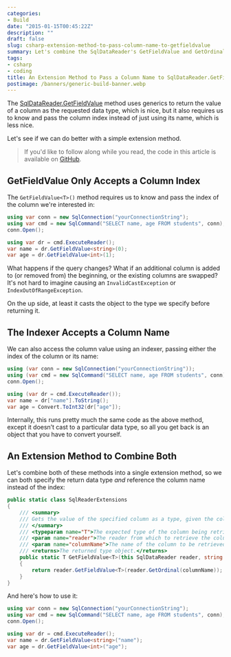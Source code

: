 ```yaml
---
categories:
- Build
date: "2015-01-15T00:45:22Z"
description: ""
draft: false
slug: csharp-extension-method-to-pass-column-name-to-getfieldvalue
summary: Let's combine the SqlDataReader's GetFieldValue and GetOrdinal methods into an extension method that lets us pass a column name and get back a specific type.
tags:
- csharp
- coding
title: An Extension Method to Pass a Column Name to SqlDataReader.GetFieldValue
postimage: /banners/generic-build-banner.webp
---
```

The [SqlDataReader.GetFieldValue](http://msdn.microsoft.com/en-us/library/hh485652\(v=vs.110\).aspx) method uses generics to return the value of a column as the requested data type, which is nice, but it also requires us to know and pass the column index instead of just using its name, which is less nice.

Let's see if we can do better with a simple extension method.

> If you'd like to follow along while you read, the code in this article is available on [GitHub](https://github.com/grantwinney/BlogCodeSamples/tree/master/Languages/CSharp/SqlDataReaderGetFieldValueByName).

## GetFieldValue Only Accepts a Column Index

The `GetFieldValue<T>()` method requires us to know and pass the index of the column we're interested in:

```csharp
using var conn = new SqlConnection("yourConnectionString");
using var cmd = new SqlCommand("SELECT name, age FROM students", conn);
conn.Open();

using var dr = cmd.ExecuteReader();
var name = dr.GetFieldValue<string>(0);
var age = dr.GetFieldValue<int>(1);
```

What happens if the query changes? What if an additional column is added to (or removed from) the beginning, or the existing columns are swapped? It's not hard to imagine causing an `InvalidCastException` or `IndexOutOfRangeException`.

On the up side, at least it casts the object to the type we specify before returning it.

## The Indexer Accepts a Column Name

We can also access the column value using an indexer, passing either the index of the column or its name:

```csharp
using (var conn = new SqlConnection("yourConnectionString"));
using (var cmd = new SqlCommand("SELECT name, age FROM students", conn));
conn.Open();

using (var dr = cmd.ExecuteReader());
var name = dr["name"].ToString();
var age = Convert.ToInt32(dr["age"]);
```

Internally, this runs pretty much the same code as the above method, except it doesn’t cast to a particular data type, so all you get back is an object that you have to convert yourself.

## An Extension Method to Combine Both

Let's combine both of these methods into a single extension method, so we can both specify the return data type _and_ reference the column name instead of the index:

```csharp
public static class SqlReaderExtensions
{
    /// <summary>
    /// Gets the value of the specified column as a type, given the column name.
    /// </summary>
    /// <typeparam name="T">The expected type of the column being retrieved.</typeparam>
    /// <param name="reader">The reader from which to retrieve the column.</param>
    /// <param name="columnName">The name of the column to be retrieved.</param>
    /// <returns>The returned type object.</returns>
    public static T GetFieldValue<T>(this SqlDataReader reader, string columnName)
    {
        return reader.GetFieldValue<T>(reader.GetOrdinal(columnName));
    }
}
```

And here's how to use it:

```csharp
using var conn = new SqlConnection("yourConnectionString");
using var cmd = new SqlCommand("SELECT name, age FROM students", conn);
conn.Open();

using var dr = cmd.ExecuteReader();
var name = dr.GetFieldValue<string>("name");
var age = dr.GetFieldValue<int>("age");
```
